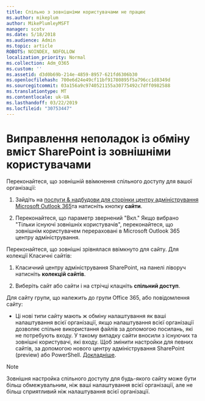 ```yaml
---
title: Спільно з зовнішніми користувачами не працює
ms.author: mikeplum
author: MikePlumleyMSFT
manager: scotv
ms.date: 5/18/2018
ms.audience: Admin
ms.topic: article
ROBOTS: NOINDEX, NOFOLLOW
localization_priority: Normal
ms.collection: Adm_O365
ms.custom: ''
ms.assetid: d3d0b69b-214e-4859-8957-621fd6306b30
ms.openlocfilehash: 700e6d24e49cf11bf91780895f5a796cc1d8349d
ms.sourcegitcommit: 03a156a9c9740521155a30775492c7dff0982588
ms.translationtype: MT
ms.contentlocale: uk-UA
ms.lasthandoff: 03/22/2019
ms.locfileid: "30753447"
---
```

# <a name="fix-problems-sharing-sharepoint-content-with-external-users"></a>Виправлення неполадок із обміну вміст SharePoint із зовнішніми користувачами

Переконайтеся, що зовнішній ввімкнення спільного доступу для вашої організації:
  
1. Зайдіть на [послуги &amp; надбудови для сторінки центру адміністрування Microsoft Outlook 365](https://portal.office.com/adminportal/home#/Settings/ServicesAndAddIns)та натисніть кнопку **сайти**.
    
2. Переконайтеся, що параметр звернений "Вкл." Якщо вибрано "Тільки існуючі зовнішніх користувачів", переконайтеся, що зовнішнім користувачем перераховані в Microsoft Outlook 365 центру адміністрування.
    
Переконайтеся, що зовнішні зрівнялася ввімкнуто для сайту. Для колекції Класичні сайтів:
  
1. Класичний центру адміністрування SharePoint, на панелі ліворуч натисніть **колекцій сайтів**.
    
2. Виберіть сайт або сайти і на стрічці клацніть **спільний доступ**.
    
Для сайту групи, що належить до групи Office 365, або повідомлення сайту:
  
- Ці нові типи сайту мають ж обміну налаштування як ваші налаштування всієї організації, якщо налаштування всієї організації дозволяє спільне використання файлів за допомогою посилань, які не потребують входу. У такому випадку сайти вносили з існуючих та зовнішні користувачі, які входу. Щоб змінити настройки для певних сайтів, за допомогою нового центру адміністрування SharePoint (preview) або PowerShell. [Докладніше](https://go.microsoft.com/fwlink/?linkid=871863).
    
> [!NOTE]
> Зовнішня настройка спільного доступу для будь-якого сайту може бути більш обмежувальним, ніж ваші налаштування всієї організації, але не більш сприятливий ніж налаштування всієї організації. 
  

